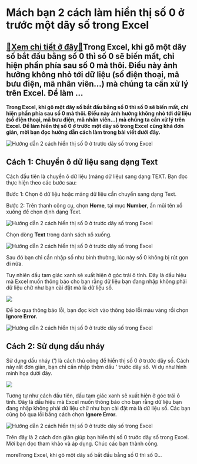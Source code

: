 Mách bạn 2 cách làm hiển thị số 0 ở trước một dãy số trong Excel
================================================================

[:gift:Xem chi tiết ở đây:gift:](https://hddtvn.com/mach-ban-2-cach-lam-hien-thi-so-0-o-truoc-mot-day-so-trong-excel/)Trong Excel, khi gõ một dãy số bắt đầu bằng số 0 thì số 0 sẽ biến mất, chỉ hiện phần phía sau số 0 mà thôi. Điều này ảnh hưởng không nhỏ tới dữ liệu (số điện thoại, mã bưu điện, mã nhân viên…) mà chúng ta cần xử lý trên Excel. Để làm …
-------------------------------------------------------------------------------------------------------------------------------------------------------------------------------------------------------------------------------------------

**Trong Excel, khi gõ một dãy số bắt đầu bằng số 0 thì số 0 sẽ biến mất, chỉ hiện phần phía sau số 0 mà thôi. Điều này ảnh hưởng không nhỏ tới dữ liệu (số điện thoại, mã bưu điện, mã nhân viên…) mà chúng ta cần xử lý trên Excel. Để làm hiển thị số 0 ở trước một dãy số trong Excel cũng khá đơn giản, mời bạn đọc hướng dẫn cách làm trong bài viết dưới đây.**


![Hướng dẫn 2 cách hiển thị số 0 ở trước dãy số trong Excel](https://hddtvn.com/wp-content/uploads/2021/01/bCEo1Fo.png "Hướng dẫn 2 cách hiển thị số 0 ở trước dãy số trong Excel")


Cách 1: Chuyển ô dữ liệu sang dạng Text
---------------------------------------


Cách đầu tiên là chuyển ô dữ liệu (mảng dữ liệu) sang dạng TEXT. Bạn đọc thực hiện theo các bước sau:


Bước 1: Chọn ô dữ liệu hoặc mảng dữ liệu cần chuyển sang dạng Text.


Bước 2: Trên thanh công cụ, chọn **Home**, tại mục **Number**, ấn mũi tên xổ xuống để chọn định dạng Text.


![Hướng dẫn 2 cách hiển thị số 0 ở trước dãy số trong Excel](https://hddtvn.com/wp-content/uploads/2021/01/PlfSjr2.png "Hướng dẫn 2 cách hiển thị số 0 ở trước dãy số trong Excel")


Chọn dòng **Text** trong danh sách xổ xuống.


![Hướng dẫn 2 cách hiển thị số 0 ở trước dãy số trong Excel](https://hddtvn.com/wp-content/uploads/2021/01/dlt37zK.png "Hướng dẫn 2 cách hiển thị số 0 ở trước dãy số trong Excel")


Sau đó bạn chỉ cần nhập số như bình thường, lúc này số 0 không bị rút gọn đi nữa.


Tuy nhiên dấu tam giác xanh sẽ xuất hiện ở góc trái ô tính. Đây là dấu hiệu mà Excel muốn thông báo cho bạn rằng dữ liệu bạn đang nhập không phải dữ liệu chữ như bạn cài đặt mà là dữ liệu số.


![](https://hddtvn.com/wp-content/uploads/2021/01/L3IeAkf.png)


Để bỏ qua thông báo lỗi, bạn đọc kích vào thông báo lỗi màu vàng rồi chọn **Ignore Error.**


![Hướng dẫn 2 cách hiển thị số 0 ở trước dãy số trong Excel](https://hddtvn.com/wp-content/uploads/2021/01/wc1SDxc.png "Hướng dẫn 2 cách hiển thị số 0 ở trước dãy số trong Excel")


**Cách 2: Sử dụng dấu nháy**
----------------------------


Sử dụng dấu nháy (‘) là cách thủ công để hiển thị số 0 ở trước dãy số. Cách này rất đơn giản, bạn chỉ cần nhập thêm dấu ‘ trước dãy số. Ví dụ như hình minh họa dưới đây.


![](https://hddtvn.com/wp-content/uploads/2021/01/mIeyria.png)


Tương tự như cách đầu tiên, dấu tam giác xanh sẽ xuất hiện ở góc trái ô tính. Đây là dấu hiệu mà Excel muốn thông báo cho bạn rằng dữ liệu bạn đang nhập không phải dữ liệu chữ như bạn cài đặt mà là dữ liệu số. Các bạn cũng bỏ qua lỗi bằng cách chọn **Ignore Error.**


![Hướng dẫn 2 cách hiển thị số 0 ở trước dãy số trong Excel](https://hddtvn.com/wp-content/uploads/2021/01/wc1SDxc.png "Hướng dẫn 2 cách hiển thị số 0 ở trước dãy số trong Excel")


Trên đây là 2 cách đơn giản giúp bạn hiển thị số 0 trước dãy số trong Excel. Mời bạn đọc tham khảo và áp dụng. Chúc các bạn thành công.


moreTrong Excel, khi gõ một dãy số bắt đầu bằng số 0 thì số 0…

